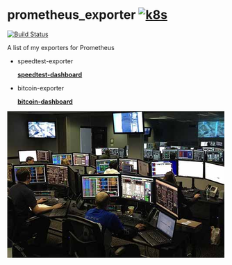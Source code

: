 # prometheus_exporter [![k8s](https://img.shields.io/badge/Prometheus-black.svg)](https://github.com/prometheus/prometheus)

[![Build Status](https://jenkins.tino.sh/buildStatus/icon?job=prometheus_exporter%2Fmaster)](https://jenkins.tino.sh/job/prometheus_exporter/job/master/)

A list of my exporters for Prometheus

* speedtest-exporter

  **[speedtest-dashboard](https://github.com/tinoschroeter/prometheus_exporter/blob/master/docs/speedtest-dashboard.json)**


* bitcoin-exporter

  **[bitcoin-dashboard](https://github.com/tinoschroeter/prometheus_exporter/blob/master/docs/bitcoin-dashboard.json)**

<img src="https://raw.githubusercontent.com/tinoschroeter/prometheus_exporter/master/docs/noc.jpg" align="left"
     alt="NOC" width="500" height="337">
